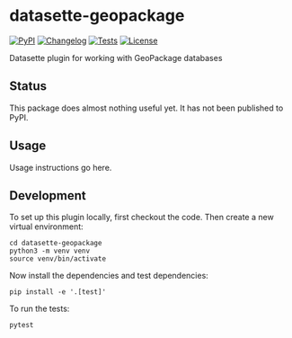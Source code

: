 # datasette-geopackage

[![PyPI](https://img.shields.io/pypi/v/datasette-geopackage.svg)](https://pypi.org/project/datasette-geopackage/)
[![Changelog](https://img.shields.io/github/v/release/simonw/datasette-geopackage?include_prereleases&label=changelog)](https://github.com/simonw/datasette-geopackage/releases)
[![Tests](https://github.com/simonw/datasette-geopackage/workflows/Test/badge.svg)](https://github.com/simonw/datasette-geopackage/actions?query=workflow%3ATest)
[![License](https://img.shields.io/badge/license-Apache%202.0-blue.svg)](https://github.com/simonw/datasette-geopackage/blob/main/LICENSE)

Datasette plugin for working with GeoPackage databases

## Status

This package does almost nothing useful yet. It has not been published to PyPI.

<!--

## Installation

Install this plugin in the same environment as Datasette.

    datasette install datasette-geopackage

-->

## Usage

Usage instructions go here.

## Development

To set up this plugin locally, first checkout the code. Then create a new virtual environment:

    cd datasette-geopackage
    python3 -m venv venv
    source venv/bin/activate

Now install the dependencies and test dependencies:

    pip install -e '.[test]'

To run the tests:

    pytest
